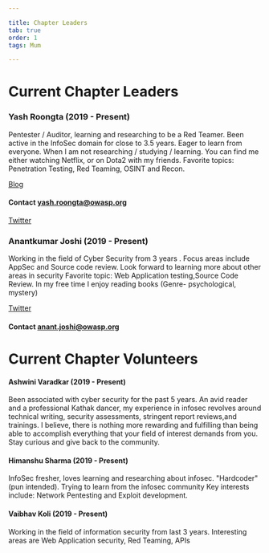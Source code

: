 ```yaml
---

title: Chapter Leaders
tab: true
order: 1
tags: Mum

---
```



# Current Chapter Leaders

### Yash Roongta (2019 - Present)

Pentester / Auditor, learning and researching to be a Red Teamer. Been active in the InfoSec domain for close to 3.5 years.
Eager to learn from everyone. 
When I am not researching / studying / learning. You can find me either watching Netflix, or on Dota2 with my friends.
Favorite topics: Penetration Testing, Red Teaming, OSINT and Recon.

[Blog](https://acc3ssp0int.com)<br>
#### Contact yash.roongta@owasp.org
 
[Twitter](https://twitter.com/acc3ssp0int)

### Anantkumar Joshi (2019 - Present)
Working in the field of Cyber Security from 3 years . Focus areas include AppSec and Source code review. 
Look forward to learning more about other areas in security
Favorite topic: Web Application testing,Source Code Review.
In my free time I enjoy reading books (Genre- psychological, mystery)

[Twitter](https://twitter.com/anantjoshi13)<br>
#### Contact anant.joshi@owasp.org

# Current Chapter Volunteers

#### Ashwini Varadkar (2019 - Present)
 
Been associated with cyber security for the past 5 years. An avid reader and a professional Kathak dancer, my experience in infosec revolves around technical writing, security assessments, stringent report reviews,and trainings.
I believe, there is nothing more rewarding and fulfilling than being able to accomplish everything that your field of interest demands from you.
Stay curious and give back to the community.

#### Himanshu Sharma (2019 - Present)
 
InfoSec fresher, loves learning and researching about infosec. "Hardcoder" (pun intended). Trying to learn from the infosec community
Key interests include: Network Pentesting and Exploit development.

#### Vaibhav Koli (2019 - Present)
 
Working in the field of information security from last 3 years.
Interesting areas are Web Application security, Red Teaming, APIs
